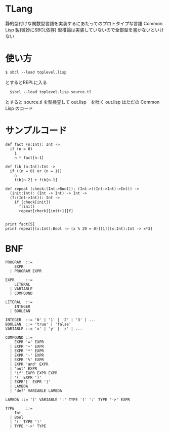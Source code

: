 TLang
=====

静的型付けな関数型言語を実装するにあたってのプロトタイプな言語
Common Lisp 製(微妙にSBCL依存)
型推論は実装していないので全部型を書かないといけない


使い方
=====

```
$ sbcl --load toplevel.lisp 
```

とするとREPLに入る

```
  $sbcl --load toplevel.lisp source.tl
```

とすると source.tl を型検査して out.lisp　を吐く
out.lisp はただの Common Lisp のコード


サンプルコード
=====

```
def fact (n:Int): Int -> 
  if (n = 0) 
    1
    n * fact[n-1]

def fib (n:Int):Int -> 
  if ((n = 0) or (n = 1)) 
    n
    fib[n-2] + fib[n-1] 

def repeat (check:(Int->Bool)): (Int->((Int->Int)->Int)) ->
  (init:Int): (Int -> Int) -> Int ->
  (f:(Int->Int)): Int ->
    if (check[init]) 
      f[init]
      repeat[check][init+1][f]


print fact[5]
print repeat[(x:Int):Bool -> (x % 29 = 0)][1][(x:Int):Int -> x*3]
```


BNF
====

```
PROGRAM  ::= 
    EXPR  
  | PROGRAM EXPR

EXPR     ::= 
    LITERAL 
  | VARIABLE 
  | COMPOUND

LITERAL  ::= 
    INTEGER 
  | BOOLEAN

INTEGER  ::= '0' | '1' | '2' | '3' | ...
BOOLEAN  ::= 'true' | 'false'
VARIABLE ::= 'x' | 'y' | 'z' | ...

COMPOUND ::= 
    EXPR '=' EXPR
  | EXPR '+' EXPR
  | EXPR '*' EXPR
  | EXPR '-' EXPR
  | EXPR '%' EXPR
  | EXPR 'and' EXPR
  | 'not' EXPR
  | 'if' EXPR EXPR EXPR
  | '(' EXPR ')'
  | EXPR'[' EXPR ']'
  | LAMBDA
  | 'def' VARIABLE LAMBDA

LAMBDA ::= '(' VARIABLE ':' TYPE ')' ':' TYPE '->' EXPR

TYPE     ::= 
    Int 
  | Bool 
  | '(' TYPE ')'
  | TYPE '->' TYPE
```
